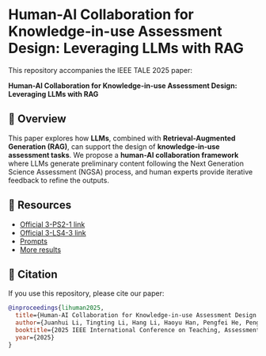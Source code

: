# Human-AI Collaboration for Knowledge-in-use Assessment Design: Leveraging LLMs with RAG

This repository accompanies the IEEE TALE 2025 paper:

**Human-AI Collaboration for Knowledge-in-use Assessment Design: Leveraging LLMs with RAG**  

## 📖 Overview
This paper explores how **LLMs**, combined with **Retrieval-Augmented Generation (RAG)**, can support the design of **knowledge-in-use assessment tasks**. We propose a **human-AI collaboration framework** where LLMs generate preliminary content following the Next Generation Science Assessment (NGSA) process, and human experts provide iterative feedback to refine the outputs.  

## 📂 Resources
- [Official 3-PS2-1 link](https://www.nextgenscience.org/pe/3-ps2-1-motion-and-stability-forces-and-interactions)
- [Official 3-LS4-3 link](https://www.nextgenscience.org/pe/3-ls4-3-biological-evolution-unity-and-diversity)
- [Prompts](https://docs.google.com/document/d/e/2PACX-1vTkL5niBgKeO-Dw2pd0YUfYL7bSHVXntcWtT2BWicq3UGxRk6kLUBrJk7RIkJpcPK4PX1u1onYnd8eM/pub)
- [More results](https://docs.google.com/document/d/e/2PACX-1vQQbWCMbgTnMQvSIhTJ6N11_yVne16Y3IPgMcSyi0YkUDrwlrXO-M6Q2bvKqse2rBXd3Ek-lJe8VKoK/pub)

## 📄 Citation
If you use this repository, please cite our paper:

```bibtex
@inproceedings{lihuman2025,
  title={Human-AI Collaboration for Knowledge-in-use Assessment Design: Leveraging LLMs with RAG},
  author={Juanhui Li, Tingting Li, Hang Li, Haoyu Han, Pengfei He, Peng He† and Hui Liu},
  booktitle={2025 IEEE International Conference on Teaching, Assessment, and Learning for Engineering},
  year={2025}
}
